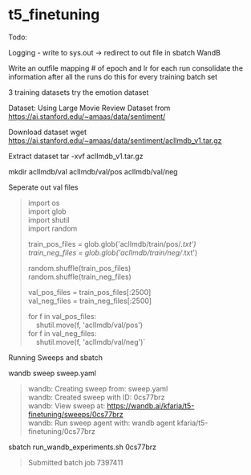 # t5_finetuning

Todo:

Logging - write to sys.out -> redirect to out file in sbatch
WandB

Write an outfile mapping # of epoch and lr for each run
consolidate the information after all the runs
do this for every training batch set

3 training datasets
try the emotion dataset

Dataset:
Using Large Movie Review Dataset from https://ai.stanford.edu/~amaas/data/sentiment/

Download dataset
wget https://ai.stanford.edu/~amaas/data/sentiment/aclImdb_v1.tar.gz

Extract dataset
tar -xvf aclImdb_v1.tar.gz

mkdir aclImdb/val aclImdb/val/pos aclImdb/val/neg

Seperate out val files

> import os  
> import glob  
> import shutil  
> import random  
>
> train_pos_files = glob.glob('aclImdb/train/pos/*.txt')  
> train_neg_files = glob.glob('aclImdb/train/neg/*.txt')  
>
> random.shuffle(train_pos_files)  
> random.shuffle(train_neg_files)  
>
> val_pos_files = train_pos_files[:2500]  
> val_neg_files = train_neg_files[:2500]  
>
> for f in val_pos_files:  
> &nbsp;&nbsp;&nbsp;&nbsp;shutil.move(f,  'aclImdb/val/pos')  
> for f in val_neg_files:  
> &nbsp;&nbsp;&nbsp;&nbsp;shutil.move(f,  'aclImdb/val/neg')`  

Running Sweeps and sbatch

wandb sweep sweep.yaml
> wandb: Creating sweep from: sweep.yaml  
> wandb: Created sweep with ID: 0cs77brz  
> wandb: View sweep at: https://wandb.ai/kfaria/t5-finetuning/sweeps/0cs77brz  
> wandb: Run sweep agent with: wandb agent kfaria/t5-finetuning/0cs77brz  

sbatch run_wandb_experiments.sh 0cs77brz  
> Submitted batch job 7397411  